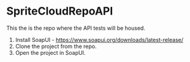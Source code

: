# SpriteCloudRepoAPI
This the is the repo where the API tests will be housed.

1. Install SoapUI - https://www.soapui.org/downloads/latest-release/
2. Clone the project from the repo.
3. Open the project in SoapUI.
